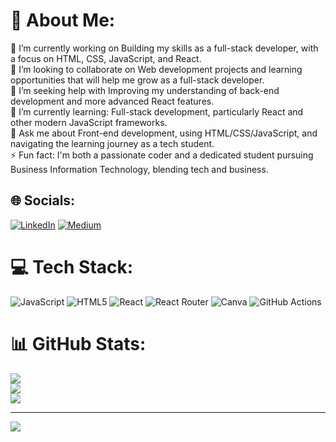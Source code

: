 # 💫 About Me:
🔭 I’m currently working on Building my skills as a full-stack developer, with a focus on HTML, CSS, JavaScript, and React.<br>👯 I’m looking to collaborate on Web development projects and learning opportunities that will help me grow as a full-stack developer.<br>🤝 I’m seeking help with Improving my understanding of back-end development and more advanced React features.<br>🌱 I’m currently learning: Full-stack development, particularly React and other modern JavaScript frameworks.<br>💬 Ask me about Front-end development, using HTML/CSS/JavaScript, and navigating the learning journey as a tech student.<br>⚡ Fun fact: I'm both a passionate coder and a dedicated student pursuing Business Information Technology, blending tech and business.


## 🌐 Socials:
[![LinkedIn](https://img.shields.io/badge/LinkedIn-%230077B5.svg?logo=linkedin&logoColor=white)](https://linkedin.com/in/https://www.linkedin.com/in/laiba-mushtaq-580781181/) [![Medium](https://img.shields.io/badge/Medium-12100E?logo=medium&logoColor=white)](https://medium.com/@https://medium.com/@mushtaqlaiba8) 

# 💻 Tech Stack:
![JavaScript](https://img.shields.io/badge/javascript-%23323330.svg?style=for-the-badge&logo=javascript&logoColor=%23F7DF1E) ![HTML5](https://img.shields.io/badge/html5-%23E34F26.svg?style=for-the-badge&logo=html5&logoColor=white) ![React](https://img.shields.io/badge/react-%2320232a.svg?style=for-the-badge&logo=react&logoColor=%2361DAFB) ![React Router](https://img.shields.io/badge/React_Router-CA4245?style=for-the-badge&logo=react-router&logoColor=white) ![Canva](https://img.shields.io/badge/Canva-%2300C4CC.svg?style=for-the-badge&logo=Canva&logoColor=white) ![GitHub Actions](https://img.shields.io/badge/github%20actions-%232671E5.svg?style=for-the-badge&logo=githubactions&logoColor=white)
# 📊 GitHub Stats:
![](https://github-readme-stats.vercel.app/api?username=Laiba98&theme=dark&hide_border=true&include_all_commits=true&count_private=true)<br/>
![](https://github-readme-streak-stats.herokuapp.com/?user=Laiba98&theme=dark&hide_border=true)<br/>
![](https://github-readme-stats.vercel.app/api/top-langs/?username=Laiba98&theme=dark&hide_border=true&include_all_commits=true&count_private=true&layout=compact)

---
[![](https://visitcount.itsvg.in/api?id=Laiba98&icon=0&color=0)](https://visitcount.itsvg.in)

<!-- Proudly created with GPRM ( https://gprm.itsvg.in ) -->
